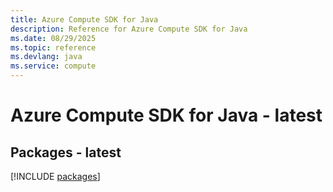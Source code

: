 ```yaml
---
title: Azure Compute SDK for Java
description: Reference for Azure Compute SDK for Java
ms.date: 08/29/2025
ms.topic: reference
ms.devlang: java
ms.service: compute
---
```

# Azure Compute SDK for Java - latest
## Packages - latest
[!INCLUDE [packages](compute-index.md)]